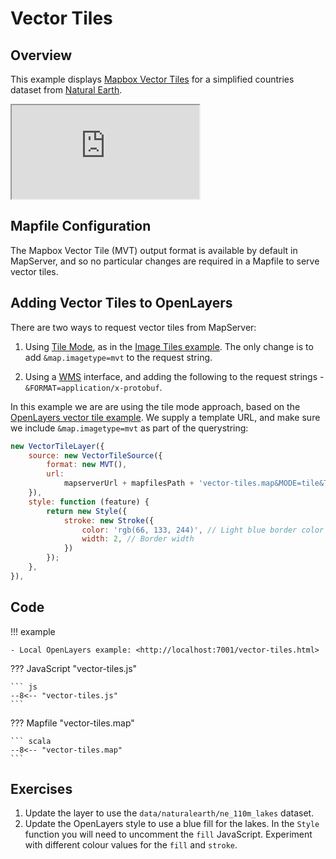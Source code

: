 # Vector Tiles

## Overview

This example displays [Mapbox Vector Tiles](https://mapserver.org/development/rfc/ms-rfc-119.html) for a simplified countries dataset from [Natural Earth](https://www.naturalearthdata.com/). 

<div class="map">
  <iframe src="https://mapserver.github.io/getting-started-with-mapserver-demo/vector-tiles.html"></iframe>
</div>

## Mapfile Configuration

The Mapbox Vector Tile (MVT) output format is available by default in MapServer, and so no particular changes are required in a Mapfile to
serve vector tiles.

## Adding Vector Tiles to OpenLayers


There are two ways to request vector tiles from MapServer: 

1. Using [Tile Mode](https://mapserver.org/output/tile_mode.html), as in the [Image Tiles example](tiles.md). The only change is to add `&map.imagetype=mvt` to the request string.

2. Using a [WMS](wms.md) interface, and adding the following to the
request strings - `&FORMAT=application/x-protobuf`.

In this example we are are using the tile mode approach, based on the
[OpenLayers vector tile example](https://openlayers.org/workshop/en/vectortile/interact.html). We supply a template URL, and make sure we include `&map.imagetype=mvt` as part of the querystring:

```js
new VectorTileLayer({
    source: new VectorTileSource({
        format: new MVT(),
        url:
            mapserverUrl + mapfilesPath + 'vector-tiles.map&MODE=tile&TILE={x}+{y}+{z}&LAYERS=countries&map.imagetype=mvt',
    }),
    style: function (feature) {
        return new Style({
            stroke: new Stroke({
                color: 'rgb(66, 133, 244)', // Light blue border color
                width: 2, // Border width
            })
        });
    },
}),
```

## Code

!!! example

    - Local OpenLayers example: <http://localhost:7001/vector-tiles.html>

??? JavaScript "vector-tiles.js"

    ``` js
    --8<-- "vector-tiles.js"
    ```

??? Mapfile "vector-tiles.map"

    ``` scala
    --8<-- "vector-tiles.map"
    ```

## Exercises

1. Update the layer to use the `data/naturalearth/ne_110m_lakes` dataset.
2. Update the OpenLayers style to use a blue fill for the lakes. In the `Style` function you will need to uncomment the `fill` JavaScript.
   Experiment with different colour values for the `fill` and `stroke`.






